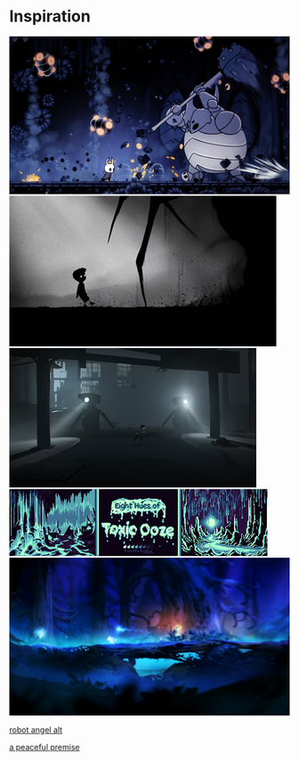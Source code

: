 # Inspiration

![](/inspiration/hollow.png)
![](/inspiration/limbo.png)
![](/inspiration/inside.png)
![](/inspiration/ooze.png)
![](/inspiration/ori.png)

[robot angel alt](/inspiration/roboangelalt.mp3)

[a peaceful premise](https://soundcloud.com/user-358124125/a-peaceful-premise?si=ac333953c00d4d92a8ab357967e81589&utm_source=clipboard&utm_medium=text&utm_campaign=social_sharing)
